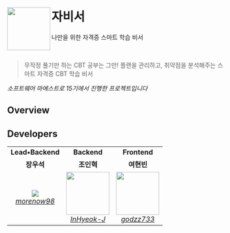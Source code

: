 # 자비서<img src="https://github.com/user-attachments/assets/99c2707e-1034-4b5e-89a2-ed9d648bc883" align=left width=100>

나만을 위한 자격증 스마트 학습 비서

<br>

> 무작정 풀기만 하는 CBT 공부는 그만! 플랜을 관리하고, 취약점을 분석해주는 스마트 자격증 CBT 학습 비서

<em>소프트웨어 마에스트로 15기에서 진행한 프로젝트입니다</em>

## Overview


## Developers
<table>
    <tr align="center">
        <td><B>Lead•Backend</B></td>
        <td><B>Backend</B></td>
        <td><B>Frontend</B></td>
    </tr>
    <tr align="center">
        <td><B>장우석</B></td>
        <td><B>조인혁</B></td>
        <td><B>여현빈</B></td>
    </tr>
    <tr align="center">
        <td>
            <img src="https://github.com/morenow98.png?size=100">
            <br>
            <a href="https://github.com/morenow98"><I>morenow98</I></a>
        </td>
        <td>
            <img src="https://github.com/InHyeok-J.png?size=100" width="100">
            <br>
            <a href="https://github.com/InHyeok-J"><I>InHyeok-J</I></a>
        </td>
        <td>
            <img src="https://github.com/godzz733.png?size=100" width="100">
            <br>
            <a href="https://github.com/godzz733"><I>godzz733</I></a>
        </td>
    </tr>
</table>
